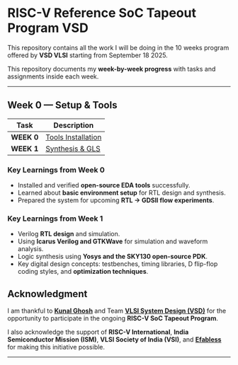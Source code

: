 # RISC-V Reference SoC Tapeout Program VSD

This repository contains all the work I will be doing in the 10 weeks program offered by **VSD VLSI** starting from September 18 2025.

This repository documents my **week-by-week progress** with tasks and assignments inside each week.  



---

## Week 0 — Setup & Tools

| Task | Description | 
|------|-------------|
| **WEEK 0** |  [Tools Installation](Week_0/Week-0.md) | 
| **WEEK 1** |  [Synthesis & GLS](Week_1/) |



###  Key Learnings from Week 0
- Installed and verified **open-source EDA tools** successfully.  
- Learned about **basic environment setup** for RTL design and synthesis.  
- Prepared the system for upcoming **RTL → GDSII flow experiments**.

###  Key Learnings from Week 1
- Verilog **RTL design** and simulation.  
- Using **Icarus Verilog and GTKWave** for simulation and waveform analysis.  
- Logic synthesis using **Yosys and the SKY130 open-source PDK**.
- Key digital design concepts: testbenches, timing libraries, D flip-flop coding styles, and **optimization techniques**.  


##  Acknowledgment  

I am thankful to [**Kunal Ghosh**](https://github.com/kunalg123) and Team **[VLSI System Design (VSD)](https://vsdiat.vlsisystemdesign.com/)** for the opportunity to participate in the ongoing **RISC-V SoC Tapeout Program**.  

I also acknowledge the support of **RISC-V International**, **India Semiconductor Mission (ISM)**, **VLSI Society of India (VSI)**, and [**Efabless**](https://github.com/efabless) for making this initiative possible.  




---
